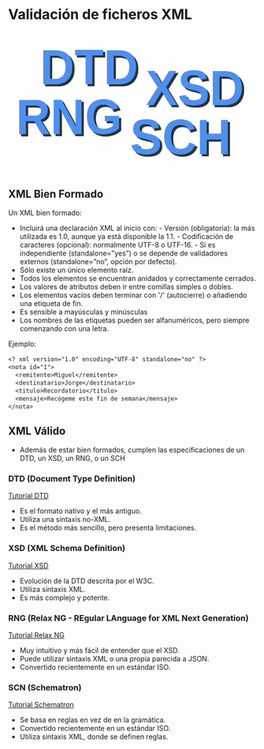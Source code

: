 # Validación de ficheros XML

![Validación de ficheros XML](caratula.png)

## XML Bien Formado

Un XML bien formado:

- Incluirá una declaración XML al inicio con:
      - Versión (obligatoria): la más utilizada es 1.0, aunque ya está disponible la  1.1.
      - Codificación de caracteres (opcional): normalmente UTF-8 o UTF-16.
      - Si es independiente (standalone=”yes”) o se depende de validadores externos (standalone=”no”, opción por defecto).
- Sólo existe un único elemento raíz.
- Todos los elementos se encuentran anidados y correctamente cerrados.
- Los valores de atributos deben ir entre comillas simples o dobles.
- Los elementos vacíos deben terminar con '/' (autocierre) o añadiendo una etiqueta de fin.
- Es sensible a mayúsculas y minúsculas
- Los nombres de las etiquetas pueden ser alfanuméricos, pero siempre comenzando con una letra.

Ejemplo:

```
<? xml version="1.0" encoding="UTF-8" standalone="no" ?>
<nota id="1">
  <remitente>Miguel</remitente>
  <destinatario>Jorge</destinatario>
  <titulo>Recordatorio</titulo>
  <mensaje>Recógeme este fin de semana</mensaje>
</nota>
```

## XML Válido

- Además de estar bien formados, cumplen las especificaciones de un DTD, un XSD, un RNG, o un SCH

### DTD (Document Type Definition)

[Tutorial DTD](http://www.zvon.org/xxl/DTDTutorial/General_spa/contents.html)

- Es el formato nativo y el más antiguo.
- Utiliza una sintaxis no-XML.
- Es el método más sencillo, pero presenta limitaciones.

### XSD (XML Schema Definition)

[Tutorial XSD](http://www.tic2.org/WebTecnica/Programacion/XSD/XSD.htm)

- Evolución de la DTD descrita por el W3C.
- Utiliza sintaxis XML.
- Es más complejo y potente.

### RNG (Relax NG - REgular LAnguage for XML Next Generation)

[Tutorial Relax NG](http://www.relaxng.org/compact-tutorial-20030326.html)

- Muy intuitivo y más fácil de entender que el XSD.
- Puede utilizar sintaxis XML o una propia parecida a JSON.
- Convertido recientemente en un estándar ISO.

### SCN (Schematron)

[Tutorial Schematron](http://www.zvon.org/xxl/SchematronTutorial/General/toc.html)

- Se basa en reglas en vez de en la gramática.
- Convertido recientemente en un estándar ISO.
- Utiliza sintaxis XML, donde se definen reglas.
